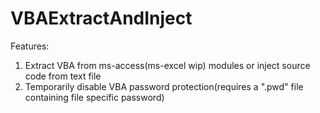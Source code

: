 # VBAExtractAndInject
Features:
1) Extract VBA from ms-access(ms-excel wip) modules or inject source code from text file
2) Temporarily disable VBA password protection(requires a ".pwd" file containing file specific password)
